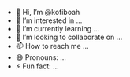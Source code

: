 - 👋 Hi, I’m @kofiboah
- 👀 I’m interested in ...
- 🌱 I’m currently learning ...
- 💞️ I’m looking to collaborate on ...
- 📫 How to reach me ...
- 😄 Pronouns: ...
- ⚡ Fun fact: ...

<!---
kofiboah/kofiboah is a ✨ special ✨ repository because its `README.md` (this file) appears on your GitHub profile.
You can click the Preview link to take a look at your changes.
--->
